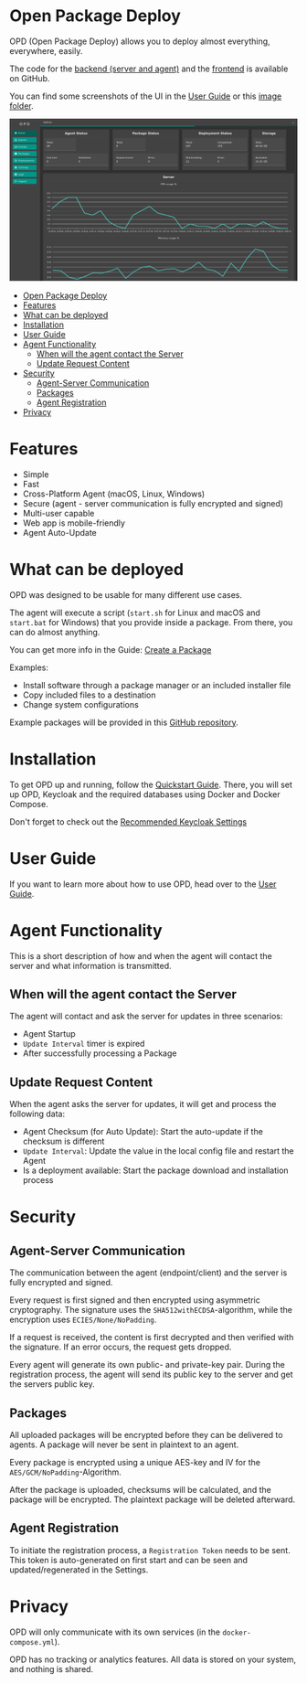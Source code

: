 # Open Package Deploy

OPD (Open Package Deploy) allows you to deploy almost everything, everywhere, easily.

The code for the [backend (server and agent)](https://github.com/useless-bit/Open-Package-Deploy-Backend) and
the [frontend](https://github.com/useless-bit/Open-Package-Deploy-Frontend) is available on GitHub.

You can find some screenshots of the UI in the [User Guide](Documentation/user_guide.md) or
this [image folder](Documentation/images/OPD).

![Image of Dashboard](Documentation/images/OPD/OPD_dashboard.png)

<!-- TOC -->
* [Open Package Deploy](#open-package-deploy)
* [Features](#features)
* [What can be deployed](#what-can-be-deployed)
* [Installation](#installation)
* [User Guide](#user-guide)
* [Agent Functionality](#agent-functionality)
  * [When will the agent contact the Server](#when-will-the-agent-contact-the-server)
  * [Update Request Content](#update-request-content)
* [Security](#security)
  * [Agent-Server Communication](#agent-server-communication)
  * [Packages](#packages)
  * [Agent Registration](#agent-registration)
* [Privacy](#privacy)
<!-- TOC -->

# Features

- Simple
- Fast
- Cross-Platform Agent (macOS, Linux, Windows)
- Secure (agent - server communication is fully encrypted and signed)
- Multi-user capable
- Web app is mobile-friendly
- Agent Auto-Update

# What can be deployed

OPD was designed to be usable for many different use cases.

The agent will execute a script (`start.sh` for Linux and macOS and `start.bat` for Windows) that you provide inside a
package. From there, you can do almost anything.

You can get more info in the Guide: [Create a Package](Documentation/create_package.md)

Examples:

* Install software through a package manager or an included installer file
* Copy included files to a destination
* Change system configurations

Example packages will be provided in
this [GitHub repository](https://github.com/useless-bit/Open-Package-Deploy-Packages).

# Installation

To get OPD up and running, follow the [Quickstart Guide](Documentation/quickstart.md).
There, you will set up OPD, Keycloak and the required databases using Docker and Docker Compose.

Don't forget to check out the [Recommended Keycloak Settings](Documentation/keycloak_recommended_settings.md)

# User Guide

If you want to learn more about how to use OPD, head over to the [User Guide](Documentation/user_guide.md).

# Agent Functionality

This is a short description of how and when the agent will contact the server and what information is transmitted.

## When will the agent contact the Server

The agent will contact and ask the server for updates in three scenarios:

- Agent Startup
- `Update Interval` timer is expired
- After successfully processing a Package

## Update Request Content

When the agent asks the server for updates, it will get and process the following data:

- Agent Checksum (for Auto Update): Start the auto-update if the checksum is different
- `Update Interval`: Update the value in the local config file and restart the Agent
- Is a deployment available: Start the package download and installation process

# Security

## Agent-Server Communication

The communication between the agent (endpoint/client) and the server is fully encrypted and signed.

Every request is first signed and then encrypted using asymmetric cryptography.
The signature uses the `SHA512withECDSA`-algorithm, while the encryption uses `ECIES/None/NoPadding`.

If a request is received, the content is first decrypted and then verified with the signature. If an error occurs, the
request gets dropped.

Every agent will generate its own public- and private-key pair. During the registration process, the agent will send its
public key to the server and get the servers public key.

## Packages

All uploaded packages will be encrypted before they can be delivered to agents.
A package will never be sent in plaintext to an agent.

Every package is encrypted using a unique AES-key and IV for the `AES/GCM/NoPadding`-Algorithm.

After the package is uploaded, checksums will be calculated, and the package will be encrypted. The plaintext package
will be deleted afterward.

## Agent Registration

To initiate the registration process, a `Registration Token` needs to be sent. This token is auto-generated on first
start and can be seen and updated/regenerated in the Settings.

# Privacy

OPD will only communicate with its own services (in the `docker-compose.yml`).

OPD has no tracking or analytics features. All data is stored on your system, and nothing is shared.
